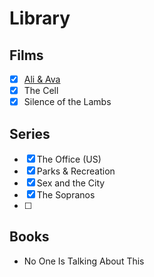 ---
---

# Library

## Films
- [x] [Ali & Ava](/ali-and-ava)
- [x] The Cell
- [x] Silence of the Lambs 

## Series
- [x] The Office (US)
- [x] Parks & Recreation
- [x] Sex and the City
- [x] The Sopranos
- [ ] 

## Books
- No One Is Talking About This